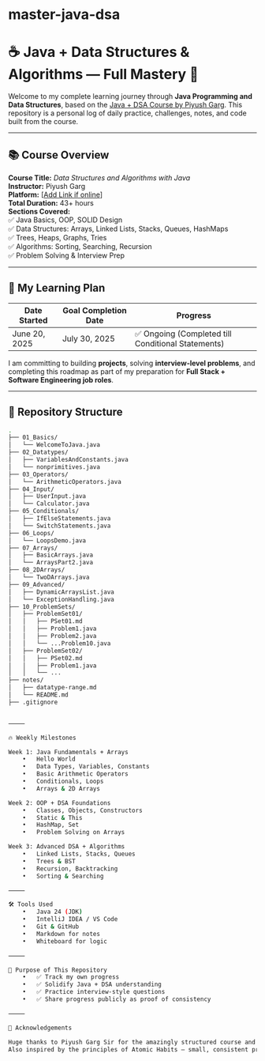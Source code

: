 # master-java-dsa

# ☕ Java + Data Structures & Algorithms — Full Mastery 🚀

Welcome to my complete learning journey through **Java Programming and Data Structures**, based on the [Java + DSA Course by Piyush Garg](#). This repository is a personal log of daily practice, challenges, notes, and code built from the course.

---

## 📚 Course Overview

**Course Title:** _Data Structures and Algorithms with Java_  
**Instructor:** Piyush Garg  
**Platform:** [[Add Link if online](https://www.udemy.com/course/java-dsa/)]  
**Total Duration:** 43+ hours  
**Sections Covered:**  
✅ Java Basics, OOP, SOLID Design  
✅ Data Structures: Arrays, Linked Lists, Stacks, Queues, HashMaps  
✅ Trees, Heaps, Graphs, Tries  
✅ Algorithms: Sorting, Searching, Recursion  
✅ Problem Solving & Interview Prep

---

## 🧠 My Learning Plan

| Date Started  | Goal Completion Date | Progress   |
| ------------- | -------------------- | ---------- |
| June 20, 2025 | July 30, 2025        | ✅ Ongoing (Completed till Conditional Statements) |

I am committing to building **projects**, solving **interview-level problems**, and completing this roadmap as part of my preparation for **Full Stack + Software Engineering job roles**.

---

## 📁 Repository Structure

```bash
.
├── 01_Basics/
│   └── WelcomeToJava.java
├── 02_Datatypes/
│   ├── VariablesAndConstants.java
│   └── nonprimitives.java
├── 03_Operators/
│   └── ArithmeticOperators.java
├── 04_Input/
│   ├── UserInput.java
│   └── Calculator.java
├── 05_Conditionals/
│   ├── IfElseStatements.java
│   └── SwitchStatements.java
├── 06_Loops/
│   └── LoopsDemo.java
├── 07_Arrays/
│   ├── BasicArrays.java
│   └── ArraysPart2.java
├── 08_2DArrays/
│   └── TwoDArrays.java
├── 09_Advanced/
│   ├── DynamicArraysList.java
│   └── ExceptionHandling.java
├── 10_ProblemSets/
│   ├── ProblemSet01/
│   │   ├── PSet01.md
│   │   ├── Problem1.java
│   │   ├── Problem2.java
│   │   └── ...Problem10.java
│   ├── ProblemSet02/
│   │   ├── PSet02.md
│   │   ├── Problem1.java
│   │   └── ...
├── notes/
│   ├── datatype-range.md
│   └── README.md
├── .gitignore


⸻

🔥 Weekly Milestones

Week 1: Java Fundamentals + Arrays
	•	Hello World
	•	Data Types, Variables, Constants
	•	Basic Arithmetic Operators
	•	Conditionals, Loops
	•	Arrays & 2D Arrays

Week 2: OOP + DSA Foundations
	•	Classes, Objects, Constructors
	•	Static & This
	•	HashMap, Set
	•	Problem Solving on Arrays

Week 3: Advanced DSA + Algorithms
	•	Linked Lists, Stacks, Queues
	•	Trees & BST
	•	Recursion, Backtracking
	•	Sorting & Searching

⸻

🛠️ Tools Used
	•	Java 24 (JDK)
	•	IntelliJ IDEA / VS Code
	•	Git & GitHub
	•	Markdown for notes
	•	Whiteboard for logic

⸻

📌 Purpose of This Repository
	•	✅ Track my own progress
	•	✅ Solidify Java + DSA understanding
	•	✅ Practice interview-style questions
	•	✅ Share progress publicly as proof of consistency

⸻

🙏 Acknowledgements

Huge thanks to Piyush Garg Sir for the amazingly structured course and the clarity of explanation.
Also inspired by the principles of Atomic Habits — small, consistent progress daily adds up.
